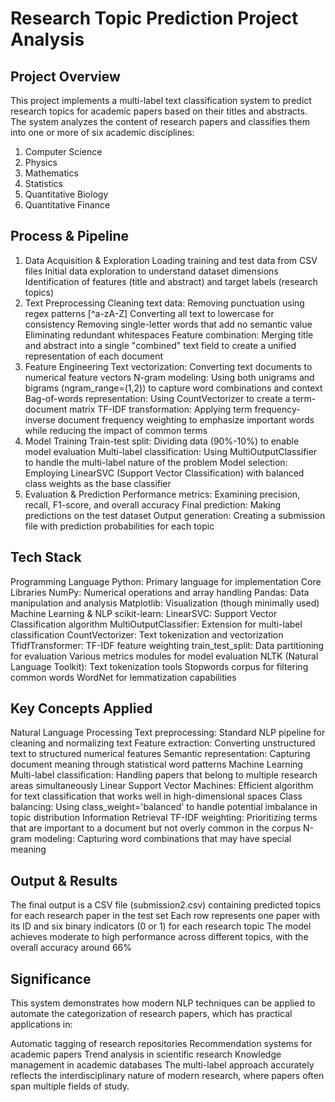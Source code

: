 # Research Topic Prediction Project Analysis

## Project Overview

This project implements a multi-label text classification system to predict research topics for academic papers based on their titles and abstracts. The system analyzes the content of research papers and classifies them into one or more of six academic disciplines:

1. Computer Science
2. Physics
3. Mathematics
4. Statistics
5. Quantitative Biology
6. Quantitative Finance

## Process & Pipeline

1. Data Acquisition & Exploration
   Loading training and test data from CSV files
   Initial data exploration to understand dataset dimensions
   Identification of features (title and abstract) and target labels (research topics)
2. Text Preprocessing
   Cleaning text data:
   Removing punctuation using regex patterns [^a-zA-Z]
   Converting all text to lowercase for consistency
   Removing single-letter words that add no semantic value
   Eliminating redundant whitespaces
   Feature combination: Merging title and abstract into a single "combined" text field to create a unified representation of each document
3. Feature Engineering
   Text vectorization: Converting text documents to numerical feature vectors
   N-gram modeling: Using both unigrams and bigrams (ngram_range=(1,2)) to capture word combinations and context
   Bag-of-words representation: Using CountVectorizer to create a term-document matrix
   TF-IDF transformation: Applying term frequency-inverse document frequency weighting to emphasize important words while reducing the impact of common terms
4. Model Training
   Train-test split: Dividing data (90%-10%) to enable model evaluation
   Multi-label classification: Using MultiOutputClassifier to handle the multi-label nature of the problem
   Model selection: Employing LinearSVC (Support Vector Classification) with balanced class weights as the base classifier
5. Evaluation & Prediction
   Performance metrics: Examining precision, recall, F1-score, and overall accuracy
   Final prediction: Making predictions on the test dataset
   Output generation: Creating a submission file with prediction probabilities for each topic

## Tech Stack

Programming Language
Python: Primary language for implementation
Core Libraries
NumPy: Numerical operations and array handling
Pandas: Data manipulation and analysis
Matplotlib: Visualization (though minimally used)
Machine Learning & NLP
scikit-learn:
LinearSVC: Support Vector Classification algorithm
MultiOutputClassifier: Extension for multi-label classification
CountVectorizer: Text tokenization and vectorization
TfidfTransformer: TF-IDF feature weighting
train_test_split: Data partitioning for evaluation
Various metrics modules for model evaluation
NLTK (Natural Language Toolkit):
Text tokenization tools
Stopwords corpus for filtering common words
WordNet for lemmatization capabilities

## Key Concepts Applied

Natural Language Processing
Text preprocessing: Standard NLP pipeline for cleaning and normalizing text
Feature extraction: Converting unstructured text to structured numerical features
Semantic representation: Capturing document meaning through statistical word patterns
Machine Learning
Multi-label classification: Handling papers that belong to multiple research areas simultaneously
Linear Support Vector Machines: Efficient algorithm for text classification that works well in high-dimensional spaces
Class balancing: Using class_weight='balanced' to handle potential imbalance in topic distribution
Information Retrieval
TF-IDF weighting: Prioritizing terms that are important to a document but not overly common in the corpus
N-gram modeling: Capturing word combinations that may have special meaning

## Output & Results

The final output is a CSV file (submission2.csv) containing predicted topics for each research paper in the test set
Each row represents one paper with its ID and six binary indicators (0 or 1) for each research topic
The model achieves moderate to high performance across different topics, with the overall accuracy around 66%

## Significance

This system demonstrates how modern NLP techniques can be applied to automate the categorization of research papers, which has practical applications in:

Automatic tagging of research repositories
Recommendation systems for academic papers
Trend analysis in scientific research
Knowledge management in academic databases
The multi-label approach accurately reflects the interdisciplinary nature of modern research, where papers often span multiple fields of study.
